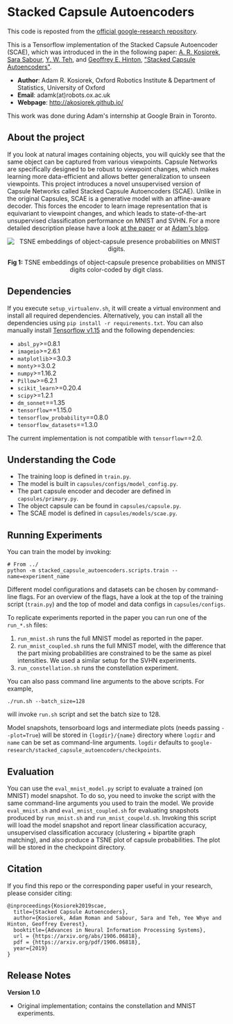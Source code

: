 
# Stacked Capsule Autoencoders

This code is reposted from the [official google-research repository](https://github.com/google-research/google-research/tree/master/stacked_capsule_autoencoders).

This is a Tensorflow implementation of the Stacked Capsule Autoencoder (SCAE), which was introduced in the in the following paper:
[A. R. Kosiorek](http://akosiorek.github.io/), [Sara Sabour](https://ca.linkedin.com/in/sara-sabour-63019132), [Y. W. Teh](https://www.stats.ox.ac.uk/~teh/), and [Geoffrey E. Hinton](https://vectorinstitute.ai/team/geoffrey-hinton/), ["Stacked Capsule Autoencoders"](https://arxiv.org/abs/1906.06818).

  * **Author**: Adam R. Kosiorek, Oxford Robotics Institute & Department of Statistics, University of Oxford
  * **Email**: adamk(at)robots.ox.ac.uk
  * **Webpage**: http://akosiorek.github.io/

This work was done during Adam's internship at Google Brain in Toronto.

## About the project
If you look at natural images containing objects, you will quickly see that the same object can be captured from various viewpoints. Capsule Networks are specifically designed to be robust to viewpoint changes, which makes learning more data-efficient and allows better generalization to unseen viewpoints. This project introduces a novel unsupervised version of Capsule Networks called Stacked Capsule Autoencoders (SCAE). Unlike in the original Capsules, SCAE is a generative model with an affine-aware decoder. This forces the encoder to learn image representation that is equivariant to viewpoint changes, and which leads to state-of-the-art unsupervised classification performance on MNIST and SVHN. For a more detailed description please have a look [at the paper](https://arxiv.org/abs/1906.06818) or at [Adam's blog](http://akosiorek.github.io/ml/2019/06/23/stacked_capsule_autoencoders.html).


<p align="center">
<img alt="TSNE embeddings of object-capsule presence probabilities on MNIST digits." src="https://raw.githubusercontent.com/google-research/google-research/master/stacked_capsule_autoencoders/.resources/tsne.png">
<p align="center">
<b>Fig 1:</b> TSNE embeddings of object-capsule presence probabilities on MNIST digits color-coded by digit class.
 </p>
</p>

## Dependencies
If you execute `setup_virtualenv.sh`, it will create a virtual environment and install all required dependencies. Alternatively, you can install all the dependencies using `pip install -r requirements.txt`. You can also manually install [Tensorflow v1.15](https://www.tensorflow.org/install) and the following dependencies:
  * `absl_py`>=0.8.1
  * `imageio`>=2.6.1
  * `matplotlib`>=3.0.3
  * `monty`>=3.0.2
  * `numpy`>=1.16.2
  * `Pillow`>=6.2.1
  * `scikit_learn`>=0.20.4
  * `scipy`>=1.2.1
  * `dm_sonnet`==1.35
  * `tensorflow`==1.15.0
  * `tensorflow_probability`==0.8.0
  * `tensorflow_datasets`==1.3.0

The current implementation is not compatible with `tensorflow`==2.0.

## Understanding the Code
  * The training loop is defined in `train.py`.
  * The model is built in `capsules/configs/model_config.py`.
  * The part capsule encoder and decoder are defined in `capsules/primary.py`.
  * The object capsule can be found in `capsules/capsule.py`.
  * The SCAE model is defined in `capsules/models/scae.py`.


## Running Experiments
You can train the model by invoking:

    # From ../
    python -m stacked_capsule_autoencoders.scripts.train --name=experiment_name

Different model configurations and datasets can be chosen by command-line flags. For an overview of the flags, have a look at the top of the training script (`train.py`) and the top of model and data configs in `capsules/configs`.

To replicate experiments reported in the paper you can run one of the `run_*.sh` files:
  1) `run_mnist.sh` runs the full MNIST model as reported in the paper.
  2) `run_mnist_coupled.sh` runs the full MNIST model, with the difference that the part mixing probabilities are constrained to be the same as pixel intensities. We used a similar setup for the SVHN experiments.
  3) `run_constellation.sh` runs the constellation experiment.


You can also pass command line arguments to the above scripts. For example,

    ./run.sh --batch_size=128

 will invoke `run.sh` script and set the batch size to 128.
 
 Model snapshots, tensorboard logs and intermediate plots (needs passing `--plot=True`) will be stored in `{logdir}/{name}` directory where `logdir` and `name` can be set as command-line arguments. `logdir` defaults to `google-research/stacked_capsule_autoencoders/checkpoints`.

## Evaluation
You can use the `eval_mnist_model.py` script to evaluate a trained (on MNIST) model snapshot. To do so, you need to invoke the script with the same command-line arguments you used to train the model. We provide `eval_mnist.sh` and `eval_mnist_coupled.sh` for evaluating snapshots produced by `run_mnist.sh` and `run_mnist_coupeld.sh`. Invoking this script will load the model snapshot and report linear classification accuracy, unsupervised classification accuracy (clustering + bipartite graph matching), and also produce a TSNE plot of capsule probabilities. The plot will be stored in the checkpoint directory.

## Citation

If you find this repo or the corresponding paper useful in your research, please consider citing:

    @inproceedings{Kosiorek2019scae,
      title={Stacked Capsule Autoencoders},
      author={Kosiorek, Adam Roman and Sabour, Sara and Teh, Yee Whye and Hinton, Geoffrey Everest},
      booktitle={Advances in Neural Information Processing Systems},
      url = {https://arxiv.org/abs/1906.06818},
      pdf = {https://arxiv.org/pdf/1906.06818},
      year={2019}
    }

## Release Notes
**Version 1.0**
* Original implementation; contains the constellation and MNIST experiments.
